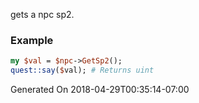 gets a npc sp2.
### Example

```perl
my $val = $npc->GetSp2();
quest::say($val); # Returns uint
```


Generated On 2018-04-29T00:35:14-07:00